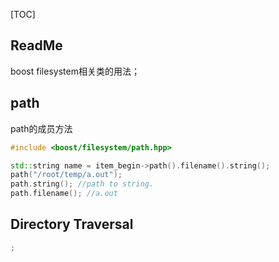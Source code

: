 [TOC]

## ReadMe
boost filesystem相关类的用法；

## path
path的成员方法
```cpp
#include <boost/filesystem/path.hpp>

std::string name = item_begin->path().filename().string();
path("/root/temp/a.out");
path.string(); //path to string.
path.filename(); //a.out
```


## Directory Traversal 
```cpp
;
```

